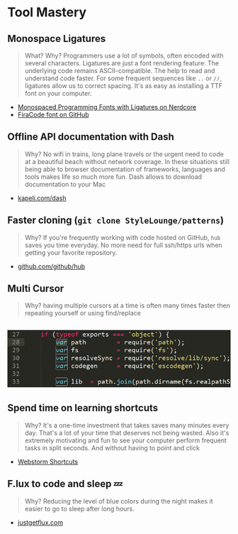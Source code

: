 # Tool Mastery

## Monospace Ligatures

> What? Why? Programmers use a lot of symbols, often encoded with several characters. Ligatures are just a font rendering feature: The underlying code remains ASCII-compatible. The help to read and understand code faster. For some frequent sequences like `..` or `//`, ligatures allow us to correct spacing. It's as easy as installing a TTF font on your computer.

* [Monospaced Programming Fonts with Ligatures on Nerdcore](http://www.nerdcore.de/2017/07/26/monospaced-programming-fonts-with-ligatures/)
* [FiraCode font on GitHub](https://github.com/tonsky/FiraCode)

## Offline API documentation with Dash

> Why? No wifi in trains, long plane travels or the urgent need to code at a beautiful beach without network coverage. In these situations still being able to browser documentation of frameworks, languages and tools makes life so much more fun. Dash allows to download documentation to your Mac

* [kapeli.com/dash](https://kapeli.com/dash#docsets)

## Faster cloning \(`git clone StyleLounge/patterns`\)

> Why? If you're frequently working with code hosted on GitHub, `hub` saves you time everyday. No more need for full ssh/https urls when getting your favorite repository.

* [github.com/github/hub](http://github.com/github/hub)

## Multi Cursor

> Why? having multiple cursors at a time is often many times faster then repeating yourself or using find/replace

## ![](../.gitbook/assets/multi-cursor.gif)

## Spend time on learning shortcuts

> Why? It's a one-time investment that takes saves many minutes every day. That's a lot of your time that deserves not being wasted. Also it's extremely motivating and fun to see your computer perform frequent tasks in split seconds. And without having to point and click

* [Webstorm Shortcuts](https://blog.jetbrains.com/webstorm/2015/06/10-webstorm-shortcuts-you-need-to-know/)

## F.lux to code and sleep 💤

> Why? Reducing the level of blue colors during the night makes it easier to go to sleep after long hours.

* [justgetflux.com](https://justgetflux.com/)

